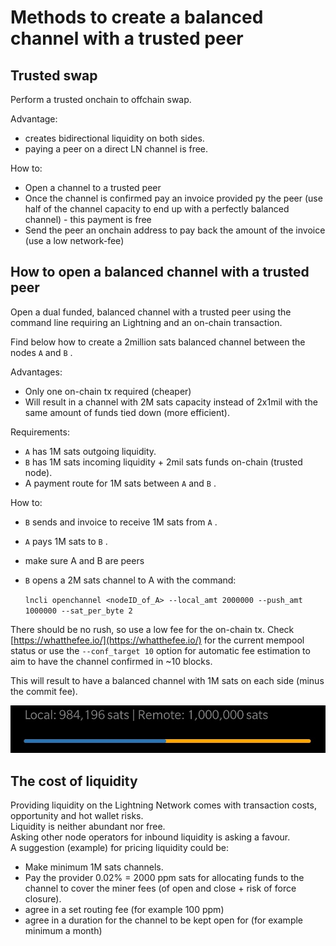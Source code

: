 # Methods to create a balanced channel with a trusted peer

## Trusted swap

Perform a trusted onchain to offchain swap.

Advantage:

* creates bidirectional liquidity on both sides.
* paying a peer on a direct LN channel is free.

How to:

* Open a channel to a trusted peer
* Once the channel is confirmed pay an invoice provided py the peer \(use half of the channel capacity to end up with a perfectly balanced channel\) - this payment is free
* Send the peer an onchain address to pay back the amount of the invoice \(use a low network-fee\)

## How to open a balanced channel with a trusted peer

Open a dual funded, balanced channel with a trusted peer using the command line requiring an Lightning and an on-chain transaction.

Find below how to create a 2million sats balanced channel between the nodes `A` and `B` .

Advantages:

* Only one on-chain tx required \(cheaper\)
* Will result in a channel with 2M sats capacity instead of 2x1mil with the same amount of funds tied down \(more efficient\).

Requirements:

* `A` has 1M sats outgoing liquidity.
* `B` has 1M sats incoming liquidity + 2mil sats funds on-chain \(trusted node\).
* A payment route for 1M sats between `A` and `B` .

How to:

* `B` sends and invoice to receive 1M sats from `A` .
* `A` pays 1M sats to `B` .
* make sure A and B are peers
* `B` opens a 2M sats channel to A with the command:

  `lncli openchannel <nodeID_of_A> --local_amt 2000000 --push_amt 1000000 --sat_per_byte 2`

There should be no rush, so use a low fee for the on-chain tx. Check [https://whatthefee.io/](https://whatthefee.io/) for the current mempool status or use the `--conf_target 10` option for automatic fee estimation to aim to have the channel confirmed in ~10 blocks.

This will result to have a balanced channel with 1M sats on each side \(minus the commit fee\).

![a balanced channel shown in ZeusLN](../.gitbook/assets/balancedChannel%20%281%29.jpg)

## The cost of liquidity

Providing liquidity on the Lightning Network comes with transaction costs, opportunity and hot wallet risks.  
Liquidity is neither abundant nor free.  
Asking other node operators for inbound liquidity is asking a favour.  
A suggestion \(example\) for pricing liquidity could be:

* Make minimum 1M sats channels.
* Pay the provider 0.02% = 2000 ppm sats for allocating funds to the channel to cover the miner fees \(of open and close + risk of force closure\).
* agree in a set routing fee \(for example 100 ppm\)
* agree in a duration for the channel to be kept open for \(for example minimum a month\)

